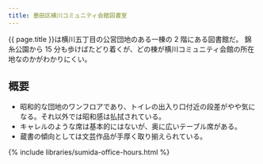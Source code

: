 ```yaml
---
title: 墨田区横川コミュニティ会館図書室
---
```


{{ page.title }}は横川五丁目の公営団地のある一棟の 2 階にある図書館だ。
錦糸公園から 15 分も歩けばたどり着くが、どの棟が横川コミュニティ会館の所在地なのかがわかりにくい。

## 概要

* 昭和的な団地のワンフロアであり、トイレの出入り口付近の段差がやや気になる。それ以外では昭和感は払拭されている。
* キャレルのような席は基本的にはないが、奥に広いテーブル席がある。
* 蔵書の傾向としては文芸作品が手厚く取り揃えられている。

{% include libraries/sumida-office-hours.html %}
